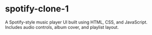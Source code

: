 # spotify-clone-1
A Spotify-style music player UI built using HTML, CSS, and JavaScript. Includes audio controls, album cover, and playlist layout.
